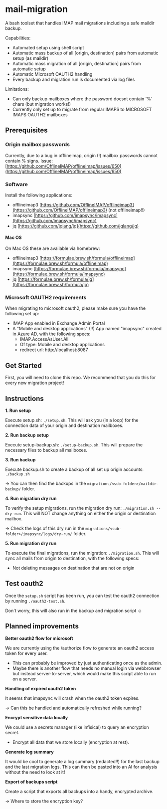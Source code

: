 # mail-migration

A bash toolset that handles IMAP mail migrations including a safe maildir backup.

Capabilities:

-   Automated setup using shell script
-   Automatic mass backup of all [origin, destination] pairs from automatic setup (as maildir)
-   Automatic mass migration of all [origin, destination] pairs from automatic setup
-   Automatic Microsoft OAUTH2 handling
-   Every backup and migration run is documented via log files

Limitations:

-   Can only backup mailboxes where the password doesnt contain '%' chars (but migration works!)
-   Currently only set up to migrate from regular IMAPS to MICROSOFT IMAPS OAUTH2 mailboxes

## Prerequisites

### Origin mailbox passwords

Currently, due to a bug in offlineimap, origin (!) mailbox passwords cannot contain % signs.
Issue: [https://github.com/OfflineIMAP/offlineimap/issues/650](https://github.com/OfflineIMAP/offlineimap/issues/650)

### Software

Install the following applications:

-   offlineimap3 [https://github.com/OfflineIMAP/offlineimap3](https://github.com/OfflineIMAP/offlineimap3) (not offlineimap!!)
-   imapsync [https://github.com/imapsync/imapsync](https://github.com/imapsync/imapsync)
-   jq [https://github.com/jqlang/jq](https://github.com/jqlang/jq)

#### Mac OS

On Mac OS these are available via homebrew:

-   offlineimap3 [https://formulae.brew.sh/formula/offlineimap](https://formulae.brew.sh/formula/offlineimap)
-   imapsync [https://formulae.brew.sh/formula/imapsync](https://formulae.brew.sh/formula/imapsync)
-   jq [https://formulae.brew.sh/formula/jq](https://formulae.brew.sh/formula/jq)

### Microsoft OAUTH2 requirements

When migrating to microsoft oauth2, please make sure you have the following set up:

-   IMAP App enabled in Exchange Admin Portal
-   A "Mobile and desktop applications" (!!) App named "imapsync" created in Azure AD, with the following specs:
    -   IMAP.AccessAsUser.All
    -   Of type: Mobile and desktop applications
    -   redirect url: http://localhost:8087

## Get Started

First, you will need to clone this repo.
We recommend that you do this for every new migration project!

## Instructions

**1. Run setup**

Execute setup.sh: `./setup.sh`.
This will ask you (in a loop) for the connection data of your origin and destination mailboxes.

**2. Run backup setup**

Execute setup-backup.sh: `./setup-backup.sh`.
This will prepare the necessary files to backup all mailboxes.

**3. Run backup**

Execute backup.sh to create a backup of all set up origin accounts: `./backup.sh`

-> You can then find the backups in the `migrations/<sub-folder>/maildir-backup/` folder.

**4. Run migration dry run**

To verify the setup migrations, run the migration dry run: `./migration.sh --dry-run`.
This will NOT change anything on either the origin or destination mailbox.

-> Check the logs of this dry run in the `migrations/<sub-folder>/imapsync/logs/dry-run/` folder.

**5. Run migration dry run**

To execute the final migrations, run the migration: `./migration.sh`.
This will sync all mails from origin to destination, with the following specs:

-   Not deleting messages on destination that are not on origin

## Test oauth2

Once the `setup.sh` script has been run, you can test the oauth2 connection by running `./oauth2-test.sh`.

Don't worry, this will also run in the backup and migration script ☺️

## Planned improvements

**Better oauth2 flow for microsoft**

We are currently using the /authorize flow to generate an oauth2 access token for every user.

-   This can probably be improved by just authenticating once as the admin.
-   Maybe there is another flow that needs no manual login via webbrowser but instead server-to-server, which would make this script able to run on a server.

**Handling of expired oauth2 token**

It seems that imapsync will crash when the oauth2 token expires.

-> Can this be handled and automatically refreshed while running?

**Encrypt sensitive data locally**

We could use a secrets manager (like infisical) to query an encryption secret.

-   Encrypt all data that we store locally (encryption at rest).

**Generate log summary**

It would be cool to generate a log summary (redacted!!) for the last backup and the last migration logs.
This can then be pasted into an AI for analysis without the need to look at it!

**Export of backups script**

Create a script that exports all backups into a handy, encrypted archive.

-> Where to store the encryption key?
